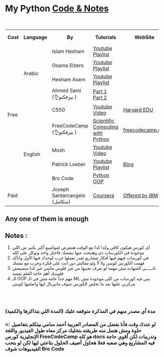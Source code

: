 # My Python [Code & Notes]()
<br>

<table style="width:100%">
    <tr>
        <th> Cost                  </th>
        <th> Language              </th>
        <th> By                    </th>
        <th> Tutorials             </th>
        <th> WebSite               </th>
        <th> Certificates / Awards </th>
    </tr>
    <tr>
        <td rowspan = "9"> Free    </td>
        <td rowspan = "4"> Arabic  </td>
        <td> Islam Hesham </td>
        <td> <a href = "https://www.youtube.com/playlist?list=PLuXY3ddo_8nzrO74UeZQVZOb5-wIS6krJ"> Youtube Playlist</a> </td>
        <td> </td>
        <td> </td>
    </tr>
    <tr>
        <td> Osama Elzero </td>
        <td> <a href = "https://www.youtube.com/playlist?list=PLDoPjvoNmBAyE_gei5d18qkfIe-Z8mocs"> Youtube Playlist </a> </td>
        <td> </td>
        <td> </td>
    </tr>
    <tr>
        <td> Hesham Asem </td>
        <td> <a href = "https://www.youtube.com/playlist?list=PL6-3IRz2XF5UM-FWfQeF1_YhMMa12Eg3s"> Youtube Playlist </a> </td>
        <td> </td>
        <td> </td>
    </tr>
    <tr>
        <td> Ahmed Sami (👌بيرفكتو ) </td>
        <td> <a href = "https://youtu.be/XKQaCF_Om8o?si=NByAnOSR1d4W3oZw"> Part 1 </a> <br>
             <a href = "https://youtu.be/mlbe7Vxr7yA?si=YuYfyzj3Ah8f73Dg"> Part 2 </a> </td>
        <td> </td>
        <td> </td>
    </tr>
    <tr>
        <td rowspan = "6"> English </td>
        <td> CS50 </td>
        <td> <a href = "https://www.youtube.com/watch?v=nLRL_NcnK-4&t=56175s"> Youtube Video </a> </td>
        <td> <a href = "https://cs50.harvard.edu/python/2022/"> Harvard EDU </a> </td>
        <td> ✅ </td>
    </tr>
    <tr>
        <td> FreeCodeCamp (👌بيرفكتو ) </td>
        <td> <a href = "https://www.freecodecamp.org/learn/scientific-computing-with-python/"> Scientific Computing with Python </a> </td>
        <td> <a href = "https://www.freecodecamp.org/learn"> freecodecamp.org</a> </td>
        <td> ✅ </td>
    </tr>
    <tr>
        <td> Mosh </td>
        <td> <a href = "https://youtu.be/_uQrJ0TkZlc?si=wwjZPBSQMyik900z"> Youtube Video </a> </td>
        <td> </td>
        <td> </td>
    </tr>
    <tr>
        <td> Patrick Loeber </td>
        <td> <a href = "https://www.youtube.com/playlist?list=PLqnslRFeH2UqLwzS0AwKDKLrpYBKzLBy2"> Youtube Playlist </a> </td>
        <td> <a href = "https://www.python-engineer.com/courses/advancedpython/01-lists/"> Blog </a> </td>
        <td> </td>
    </tr>
    <tr>
        <td> Bro Code </td>
        <td> <a href = "https://youtu.be/ix9cRaBkVe0?si=JUf9AJH7yeF3FrFl"> Python </a> 
        <br> <a href = "https://youtu.be/IbMDCwVm63M?si=_GHzDd9KJ3SsruKW"> OOP </a> </td>
        <td> </td>
        <td> </td>
    </tr>
    <tr>
        <td> Paid </td>
        <td> Joseph Santarcangelo  (متكامل) </td>
        <td> <a href = "https://www.coursera.org/learn/python-for-applied-data-science-ai"> Coursera </a> </td>
        <td> <a href = ""> Offered by IBM </a> </td>
        <td> ✅ </td>
    </tr>
</table>

## Any one of them is enough
## Notes :
1. أي كورس هيكون كافي وكدا كدا مع الوقت هتتعرض لمواضيع أكتر بكتير من اللي موجودة في الكورسات دي وهتبحث عنها بنفسك فاختار واحد وتوكل على الله
2. في كورسات فيهم فيها أفكار مشاريع تقدر تعملها جرب لوحدك فيها الأول واتأكد فهمت الكورس كويس ولا لأ ولو مقالش دور انت على فكرة وجرب مع نفسك
3. تانـــــي الشهادة مش مهمة لو تعرف تجيبها من غير فلوس ماشي غير كدا متضيعش فلوسك أهم حاجة العلم نفسه
4. الـ OOP مهم جدا عامة مش في الـ  ML بس فيه كورسات من اللي موجودة مش مركزين عليها بعد ما تخلص الكورس شوف ماتيريال ليها واتعلمها كويس

<br>
<br>

### مدة أي مصدر منهم في المذكرة متوقفه عليك (المدة اللي بتذاكرها والكمية) 
### =: لو عندك وقت فأنا بفضل من المصادر العربية **أحمد سامي** بيتكلم بتفاصيل حلوة ومش هتمل منه طريقته بتخليك مركز معاه طول الفيديو, واللغة الإنجليزية كورس **FreeCodeCamp** هو كله docs وتدريبات لكن أقوي حاجة فيه المشاريع وهي صعبه فعلا هحاول أضيف الحلول بتاعتي ليها لكن لو بتحب الفيديوهات شوف **Bro Code** 